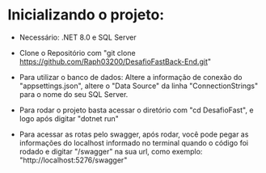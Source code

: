# Inicializando o projeto:

* Necessário: .NET 8.0 e SQL Server

* Clone o Repositório com "git clone https://github.com/Raph03200/DesafioFastBack-End.git"

* Para utilizar o banco de dados:
  Altere a informação de conexão do "appsettings.json", altere o "Data Source" da linha "ConnectionStrings" para o nome do seu SQL Server.

* Para rodar o projeto basta acessar o diretório com "cd DesafioFast", e logo após digitar "dotnet run"

* Para acessar as rotas pelo swagger, após rodar, você pode pegar as informações do localhost informado no terminal quando o código foi rodado e digitar "/swagger" na sua url, como exemplo: "http://localhost:5276/swagger"
